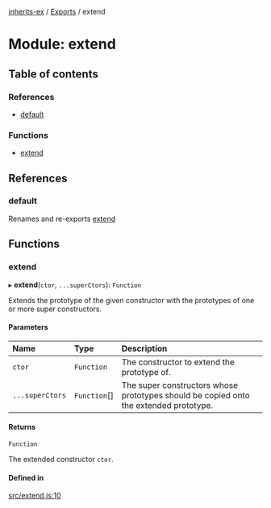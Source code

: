 [inherits-ex](../README.md) / [Exports](../modules.md) / extend

# Module: extend

## Table of contents

### References

- [default](extend.md#default-1)

### Functions

- [extend](extend.md#extend)

## References

### default

Renames and re-exports [extend](extend.md#extend)

## Functions

### extend

▸ **extend**(`ctor`, `...superCtors`): `Function`

Extends the prototype of the given constructor with the prototypes of one or more super constructors.

#### Parameters

| Name | Type | Description |
| :------ | :------ | :------ |
| `ctor` | `Function` | The constructor to extend the prototype of. |
| `...superCtors` | `Function`[] | The super constructors whose prototypes should be copied onto the extended prototype. |

#### Returns

`Function`

The extended constructor `ctor`.

#### Defined in

[src/extend.js:10](https://github.com/snowyu/inherits-ex.js/blob/696e49c/src/extend.js#L10)
